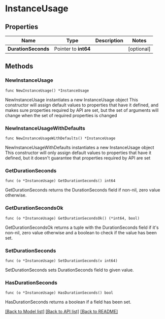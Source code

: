 # InstanceUsage

## Properties

Name | Type | Description | Notes
------------ | ------------- | ------------- | -------------
**DurationSeconds** | Pointer to **int64** |  | [optional] 

## Methods

### NewInstanceUsage

`func NewInstanceUsage() *InstanceUsage`

NewInstanceUsage instantiates a new InstanceUsage object
This constructor will assign default values to properties that have it defined,
and makes sure properties required by API are set, but the set of arguments
will change when the set of required properties is changed

### NewInstanceUsageWithDefaults

`func NewInstanceUsageWithDefaults() *InstanceUsage`

NewInstanceUsageWithDefaults instantiates a new InstanceUsage object
This constructor will only assign default values to properties that have it defined,
but it doesn't guarantee that properties required by API are set

### GetDurationSeconds

`func (o *InstanceUsage) GetDurationSeconds() int64`

GetDurationSeconds returns the DurationSeconds field if non-nil, zero value otherwise.

### GetDurationSecondsOk

`func (o *InstanceUsage) GetDurationSecondsOk() (*int64, bool)`

GetDurationSecondsOk returns a tuple with the DurationSeconds field if it's non-nil, zero value otherwise
and a boolean to check if the value has been set.

### SetDurationSeconds

`func (o *InstanceUsage) SetDurationSeconds(v int64)`

SetDurationSeconds sets DurationSeconds field to given value.

### HasDurationSeconds

`func (o *InstanceUsage) HasDurationSeconds() bool`

HasDurationSeconds returns a boolean if a field has been set.


[[Back to Model list]](../README.md#documentation-for-models) [[Back to API list]](../README.md#documentation-for-api-endpoints) [[Back to README]](../README.md)


